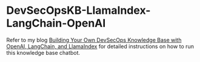 # DevSecOpsKB-LlamaIndex-LangChain-OpenAI

Refer to my blog [Building Your Own DevSecOps Knowledge Base with OpenAI, LangChain, and LlamaIndex](https://betterprogramming.pub/building-your-own-devsecops-knowledge-base-with-openai-langchain-and-llamaindex-b28cda15abb7?sk=325cfa8160e0187af8c6ff11fd8c1eaf) for detailed instructions on how to run this knowledge base chatbot.
